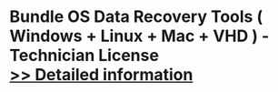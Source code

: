 # Bundle OS Data Recovery Tools ( Windows + Linux + Mac + VHD ) - Technician License<br />[>> Detailed information](https://secure.element5.com/esales/product.html?productid=300548374&affiliateid=200057808)